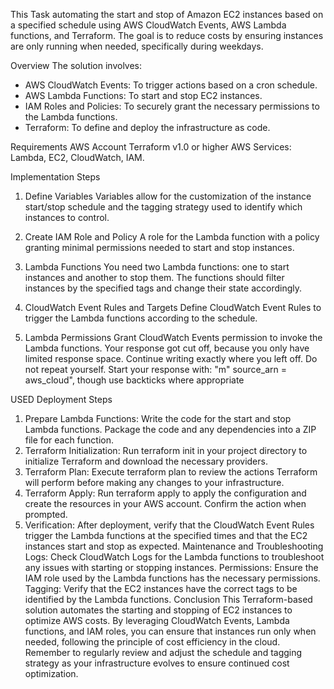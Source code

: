 This Task automating the start and stop of Amazon EC2 instances based on a specified schedule using AWS CloudWatch Events, AWS Lambda functions, and Terraform. The goal is to reduce costs by ensuring instances are only running when needed, specifically during weekdays.

Overview
The solution involves:
- AWS CloudWatch Events: To trigger actions based on a cron schedule.
- AWS Lambda Functions: To start and stop EC2 instances.
- IAM Roles and Policies: To securely grant the necessary permissions to the Lambda functions.
- Terraform: To define and deploy the infrastructure as code.

Requirements
AWS Account
Terraform v1.0 or higher
AWS Services:  Lambda, EC2, CloudWatch, IAM.

Implementation Steps
1. Define Variables
Variables allow for the customization of the instance start/stop schedule and the tagging strategy used to identify which instances to control.

2. Create IAM Role and Policy
A role for the Lambda function with a policy granting minimal permissions needed to start and stop instances.

3. Lambda Functions
You need two Lambda functions: one to start instances and another to stop them. The functions should filter instances by the specified tags and change their state accordingly.

4. CloudWatch Event Rules and Targets
Define CloudWatch Event Rules to trigger the Lambda functions according to the schedule.
5. Lambda Permissions
Grant CloudWatch Events permission to invoke the Lambda functions.
Your response got cut off, because you only have limited response space. Continue writing exactly where you left off. Do not repeat yourself. Start your response with: "m"
  source_arn    = aws_cloud", though use backticks where appropriate

USED
Deployment Steps
1. Prepare Lambda Functions: Write the code for the start and stop Lambda functions. Package the code and any dependencies into a ZIP file for each function.
2. Terraform Initialization: Run terraform init in your project directory to initialize Terraform and download the necessary providers.
3. Terraform Plan: Execute terraform plan to review the actions Terraform will perform before making any changes to your infrastructure.
4. Terraform Apply: Run terraform apply to apply the configuration and create the resources in your AWS account. Confirm the action when prompted.
5. Verification: After deployment, verify that the CloudWatch Event Rules trigger the Lambda functions at the specified times and that the EC2 instances start and stop as expected.
Maintenance and Troubleshooting
Logs: Check CloudWatch Logs for the Lambda functions to troubleshoot any issues with starting or stopping instances.
Permissions: Ensure the IAM role used by the Lambda functions has the necessary permissions.
Tagging: Verify that the EC2 instances have the correct tags to be identified by the Lambda functions.
Conclusion
This Terraform-based solution automates the starting and stopping of EC2 instances to optimize AWS costs. By leveraging CloudWatch Events, Lambda functions, and IAM roles, you can ensure that instances run only when needed, following the principle of cost efficiency in the cloud.
Remember to regularly review and adjust the schedule and tagging strategy as your infrastructure evolves to ensure continued cost optimization.
